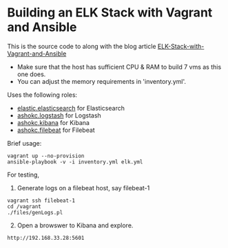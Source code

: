 # Building an ELK Stack with Vagrant and Ansible

This is the source code to along with the blog article [ELK-Stack-with-Vagrant-and-Ansible](http://xplordat.com/2017/12/12/elk-stack-with-vagrant-and-ansible/)

* Make sure that the host has sufficient CPU & RAM to build 7 vms as this one does.
* You can adjust the memory requirements in 'inventory.yml'.

Uses the following roles:

* [elastic.elasticsearch](https://galaxy.ansible.com/elastic/elasticsearch/) for Elasticsearch
*	[ashokc.logstash](https://galaxy.ansible.com/ashokc/logstash/) for Logstash
*	[ashokc.kibana](https://galaxy.ansible.com/ashokc/kibana/) for Kibana
*	[ashokc.filebeat](https://galaxy.ansible.com/ashokc/filebeat/) for Filebeat

Brief usage:

```
vagrant up --no-provision
ansible-playbook -v -i inventory.yml elk.yml

```
For testing,

1. Generate logs on a filebeat host, say filebeat-1

```
vagrant ssh filebeat-1
cd /vagrant
./files/genLogs.pl
````

2. Open a browswer to Kibana and explore.

```
http://192.168.33.28:5601

```



	



